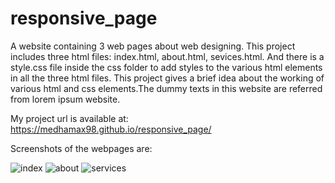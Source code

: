 # responsive_page
A website containing 3 web pages about web designing.
This project includes three html files: index.html, about.html, sevices.html. And there is a style.css file inside the css folder to add styles to the various html elements in all the three html files.
This project gives a brief idea about the working of various html and css elements.The dummy texts in this website are referred from lorem ipsum website.

My project url is available at: https://medhamax98.github.io/responsive_page/

Screenshots of the webpages are:

![index](https://user-images.githubusercontent.com/49879431/90792995-cc0fb580-e328-11ea-94a4-8fd542397907.png)
![about](https://user-images.githubusercontent.com/49879431/90793050-dfbb1c00-e328-11ea-8b8d-60f2b8710302.png)
![services](https://user-images.githubusercontent.com/49879431/90793088-eb0e4780-e328-11ea-8bd5-5819c5dc4751.png)

